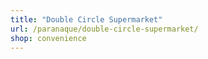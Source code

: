 ```yaml
---
title: "Double Circle Supermarket"
url: /paranaque/double-circle-supermarket/
shop: convenience
---
```

